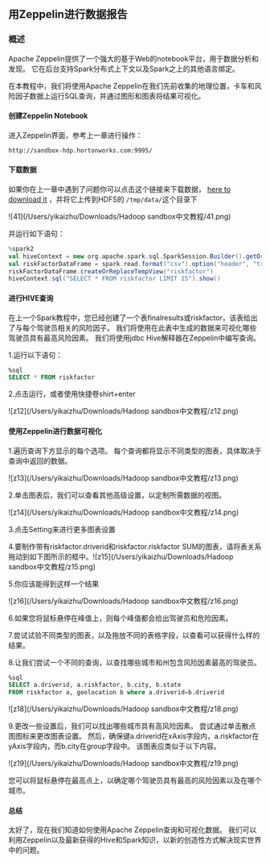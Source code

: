 ## 用Zeppelin进行数据报告

### 概述

Apache Zeppelin提供了一个强大的基于Web的notebook平台，用于数据分析和发现。 它在后台支持Spark分布式上下文以及Spark之上的其他语言绑定。

在本教程中，我们将使用Apache Zeppelin在我们先前收集的地理位置，卡车和风险因子数据上运行SQL查询，并通过图形和图表将结果可视化。



#### 创建Zeppelin Notebook

进入Zeppelin界面，参考上一章进行操作：

```bash
http://sandbox-hdp.hortonworks.com:9995/
```





#### 下载数据

如果你在上一章中遇到了问题你可以点击这个链接来下载数据， [here to download it](https://raw.githubusercontent.com/hortonworks/data-tutorials/master/tutorials/hdp/hadoop-tutorial-getting-started-with-hdp/assets/datasets/riskfactor.csv) ，并将它上传到HDFS的 `/tmp/data/`这个目录下

![41](/Users/yikaizhu/Downloads/Hadoop sandbox中文教程/41.png)



并运行如下语句：

```scala
%spark2
val hiveContext = new org.apache.spark.sql.SparkSession.Builder().getOrCreate()
val riskFactorDataFrame = spark.read.format("csv").option("header", "true").load("hdfs:///tmp/data/riskfactor.csv")
riskFactorDataFrame.createOrReplaceTempView("riskfactor")
hiveContext.sql("SELECT * FROM riskfactor LIMIT 15").show()
```



#### 进行HIVE查询

在上一个Spark教程中，您已经创建了一个表finalresults或riskfactor，该表给出了与每个驾驶员相关的风险因子。 我们将使用在此表中生成的数据来可视化哪些驾驶员具有最高风险因素。 我们将使用jdbc Hive解释器在Zeppelin中编写查询。



1.运行以下语句：

```sql
%sql
SELECT * FROM riskfactor
```

2.点击运行，或者使用快捷卷shirt+enter

![z12](/Users/yikaizhu/Downloads/Hadoop sandbox中文教程/z12.png)



#### 使用Zeppelin进行数据可视化

1.遍历查询下方显示的每个选项。 每个查询都将显示不同类型的图表，具体取决于查询中返回的数据。

![z13](/Users/yikaizhu/Downloads/Hadoop sandbox中文教程/z13.png)

2.单击图表后，我们可以查看其他高级设置，以定制所需数据的视图。

![z14](/Users/yikaizhu/Downloads/Hadoop sandbox中文教程/z14.png)

3.点击Setting来进行更多图表设置

4.要制作带有riskfactor.driverid和riskfactor.riskfactor SUM的图表，请将表关系拖动到如下图所示的框中。![z15](/Users/yikaizhu/Downloads/Hadoop sandbox中文教程/z15.png)

5.你应该能得到这样一个结果

![z16](/Users/yikaizhu/Downloads/Hadoop sandbox中文教程/z16.png)

6.如果您将鼠标悬停在峰值上，则每个峰值都会给出驾驶员和危险因素。

7.尝试试验不同类型的图表，以及拖放不同的表格字段，以查看可以获得什么样的结果。

8.让我们尝试一个不同的查询，以查找哪些城市和州包含风险因素最高的驾驶员。

```sql
%sql
SELECT a.driverid, a.riskfactor, b.city, b.state
FROM riskfactor a, geolocation b where a.driverid=b.driverid
```

![z18](/Users/yikaizhu/Downloads/Hadoop sandbox中文教程/z18.png)

9.更改一些设置后，我们可以找出哪些城市具有高风险因素。 尝试通过单击散点图图标来更改图表设置。 然后，确保键a.driverid在xAxis字段内，a.riskfactor在yAxis字段内，而b.city在group字段中。 该图表应类似于以下内容。

![z19](/Users/yikaizhu/Downloads/Hadoop sandbox中文教程/z19.png)

您可以将鼠标悬停在最高点上，以确定哪个驾驶员具有最高的风险因素以及在哪个城市。



#### 总结

太好了，现在我们知道如何使用Apache Zeppelin查询和可视化数据。 我们可以利用Zeppelin以及最新获得的Hive和Spark知识，以新的创造性方式解决现实世界中的问题。